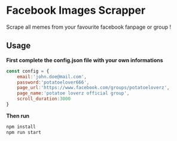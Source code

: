 # Facebook Images Scrapper

Scrape all memes from your favourite facebook fanpage or group !

## Usage

**First complete the config.json file with your own informations**

```js
const config = {
    email:'john.doe@mail.com',
    password:'potatoelover666',
    page_url:'https://www.facebook.com/groups/potatoeloverz',
    page_name:'potatoe loverz official group',
    scroll_duration:3000
}

```
**Then run**
```bash
npm install
npm run start
```
